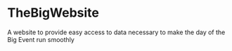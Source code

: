 # TheBigWebsite
A website to provide easy access to data necessary to make the day of the Big Event run smoothly
